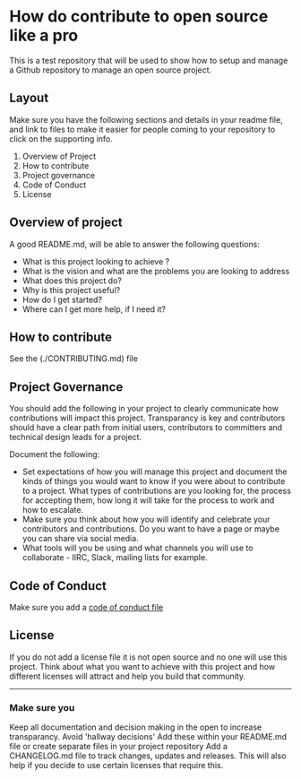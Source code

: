# How do contribute to open source like a pro

This is a test repository that will be used to show how to setup and manage a Github repository to manage an open source project.

## Layout

Make sure you have the following sections and details in your readme file, and link to files to make it easier for people coming to your repository to click on the supporting info.

1. Overview of Project
2. How to contribute
3. Project governance
4. Code of Conduct
5. License

## Overview of project

A good README.md, will be able to answer the following questions:

* What is this project looking to achieve ?
* What is the vision and what are the problems you are looking to address
* What does this project do?
* Why is this project useful?
* How do I get started?
* Where can I get more help, if I need it?

## How to contribute

See the (./CONTRIBUTING.md) file

## Project Governance

You should add the following in your project to clearly communicate how contributions will impact this project. Transparancy is key and contributors should have a clear path from initial users, contributors to committers and technical design leads for a project.

Document the following:

* Set expectations of how you will manage this project and document the kinds of things you would want to know if you were about to contribute to a project. What types of contributions are you looking for, the process for accepting them, how long it will take for the process to work and how to escalate.
* Make sure you think about how you will identify and celebrate your contributors and contributions. Do you want to have a page or maybe you can share via social media.
* What tools will you be using and what channels you will use to collaborate - IIRC, Slack, mailing lists for example.

## Code of Conduct

Make sure you add a [code of conduct file](./CODE_OF_CONDUCT.md)

## License

If you do not add a license file it is not open source and no one will use this project. Think about what you want to achieve with this project and how different licenses will attract and help you build that community.

---

### Make sure you

Keep all documentation and decision making in the open to increase transparancy. Avoid 'hallway decisions'
Add these within your README.md file or create separate files in your project repository
Add a CHANGELOG.md file to track changes, updates and releases. This will also help if you decide to use certain licenses that require this.
